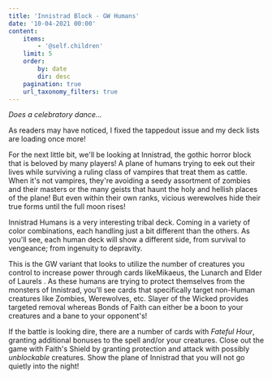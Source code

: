```yaml
---
title: 'Innistrad Block - GW Humans'
date: '10-04-2021 00:00'
content:
    items:
        - '@self.children'
    limit: 5
    order:
        by: date
        dir: desc
    pagination: true
    url_taxonomy_filters: true
---
```


*Does a celebratory dance...*

As readers may have noticed, I fixed the tappedout issue and my deck lists are loading once more!

For the next little bit, we'll be looking at Innistrad, the gothic horror block that is beloved by many players! A plane of humans trying to eek out their lives while surviving a ruling class of vampires that treat them as cattle. When it's not vampires, they're avoiding a seedy assortment of zombies and their masters or the many geists that haunt the holy and hellish places of the plane! But even within their own ranks, vicious werewolves hide their true forms until the full moon rises!

Innistrad Humans is a very interesting tribal deck. Coming in a variety of color combinations, each handling just a bit different than the others. As you'll see, each human deck will show a different side, from survival to vengeance; from ingenuity to depravity.

This is the GW variant that looks to utilize the number of creatures you control to increase power through cards like<span class="mtgcard">Mikaeus, the Lunarch</span> and <span class="mtgcard">Elder of Laurels</span> . As these humans are trying to protect themselves from the monsters of Innistrad, you'll see cards that specifically target non-Human creatures like Zombies, Werewolves, etc. <span class="mtgcard">Slayer of the Wicked</span> provides targeted removal whereas <span class="mtgcard">Bonds of Faith</span> can either be a boon to your creatures and a bane to your opponent's!

If the battle is looking dire, there are a number of cards with *Fateful Hour*, granting additional bonuses to the spell and/or your creatures. Close out the game with <span class="mtgcard">Faith's Shield</span> by granting protection and attack with possibly *unblockable* creatures. Show the plane of Innistrad that you will not go quietly into the night!


<div class="deck-list" data-stub="innistrad-block-gw-humans-1"></div>
